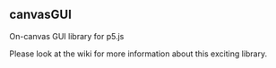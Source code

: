 ## canvasGUI
On-canvas GUI library for p5.js

Please look at the wiki for more information about this exciting library.
